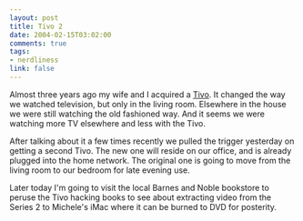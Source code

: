 ```yaml
--- 
layout: post
title: Tivo 2
date: 2004-02-15T03:02:00
comments: true
tags:
- nerdliness
link: false
---
```

Almost three years ago my wife and I acquired a <a href="http://www.tivo.com" title="Tivo">Tivo</a>. It changed the way we watched television, but only in the living room. Elsewhere in the house we were still watching the old fashioned way. And it seems we were watching more TV elsewhere and less with the Tivo.

After talking about it a few times recently we pulled the trigger yesterday on getting a second Tivo. The new one will reside on our office, and is already plugged into the home network. The original one is going to move from the living room to our bedroom for late evening use.

Later today I'm going to visit the local Barnes and Noble bookstore to peruse the Tivo hacking books to see about extracting video from the Series 2 to Michele's iMac where it can be burned to DVD for posterity.
